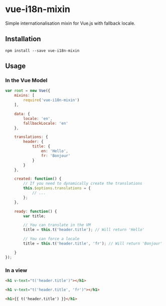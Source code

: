 # vue-i18n-mixin

Simple internationalisation mixin for Vue.js with fallback locale.

## Installation

`npm install --save vue-i18n-mixin`

## Usage

### In the Vue Model

```js
var root = new Vue({
	mixins: [
		require('vue-i18n-mixin')
	],

	data: {
		locale: 'en',
        fallbackLocale: 'en'
	},

	translations: {
		header: {
			title: {
				en: 'Hello',
				fr: 'Bonjour'
			}
		}
	},

	created: function() {
		// If you need to dynamically create the translations
		this.$options.translations = {
			// ...
		};
	},

	ready: function() {
		var title;

		// You can translate in the VM
		title = this.t('header.title'); // Will return 'Hello'

		// You can force a locale
		title = this.t('header.title', 'fr'); // Will return 'Bonjour'

	}
});
```

### In a view

```html
<h1 v-text="t('header.title')"></h1>

<h1 v-text="t('header.title', 'fr')"></h1>

<h1>{{ t('header.title') }}</h1>
```